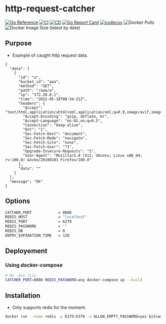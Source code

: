 # http-request-catcher

[![Go Reference](https://pkg.go.dev/badge/github.com/Escape-Technologies/http-request-catcher.svg)](https://pkg.go.dev/github.com/Escape-Technologies/http-request-catcher)
[![CI](https://github.com/Escape-Technologies/http-request-catcher/actions/workflows/ci.yaml/badge.svg)](https://github.com/Escape-Technologies/http-request-catcher/actions/workflows/ci.yaml)
[![CD](https://github.com/Escape-Technologies/http-request-catcher/actions/workflows/cd.yaml/badge.svg)](https://github.com/Escape-Technologies/http-request-catcher/actions/workflows/cd.yaml)
[![Go Report Card](https://goreportcard.com/badge/github.com/Escape-Technologies/http-request-catcher)](https://goreportcard.com/report/github.com/Escape-Technologies/http-request-catcher)
[![codecov](https://codecov.io/gh/Escape-Technologies/http-request-catcher/branch/main/graph/badge.svg)](https://codecov.io/gh/Escape-Technologies/http-request-catcher)
![Docker Pulls](https://img.shields.io/docker/pulls/escapetech/http-request-catcher)
![Docker Image Size (latest by date)](https://img.shields.io/docker/image-size/escapetech/http-request-catcher)

## Purpose

- Example of caught http request data.

```text
{
  "data": [
    {
      "id": "a",
      "bucket_id": "aaa",
      "method": "GET",
      "path": "/aaa/a",
      "ip": "172.20.0.1",
      "time": "2022-05-18T08:34:21Z",
      "headers": {
        "Accept": "text/html,application/xhtml+xml,application/xml;q=0.9,image/avif,image/webp,*/*;q=0.8",
        "Accept-Encoding": "gzip, deflate, br",
        "Accept-Language": "en-US,en;q=0.5",
        "Connection": "keep-alive",
        "Dnt": "1",
        "Sec-Fetch-Dest": "document",
        "Sec-Fetch-Mode": "navigate",
        "Sec-Fetch-Site": "none",
        "Sec-Fetch-User": "?1",
        "Upgrade-Insecure-Requests": "1",
        "User-Agent": "Mozilla/5.0 (X11; Ubuntu; Linux x86_64; rv:100.0) Gecko/20100101 Firefox/100.0"
      },
      "data": ""
    }
  ],
  "message": "Ok"
}
```

## Options

```bash
CATCHER_PORT            = 8080
REDIS_HOST              = "localhost"
REDIS_PORT              = 6379
REDIS_PASSWORD          = ""
REDIS_DB                = 0
ENTRY_EXPIRATION_TIME   = 120
```

## Deployement

### Using docker-compose

```bash
# No .env file
CATCHER_PORT=8080 REDIS_PASSWORD=any docker-compose up --build
```

## Installation

- Only supports redis for the moment.

```bash
docker run --name redis -p 6379:6379 -e ALLOW_EMPTY_PASSWORD=yes bitnami/redis:latest
```
